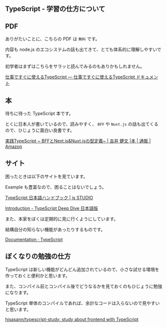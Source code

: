 ## TypeScript - 学習の仕方について

## PDF

ありがたいことに、こちらの PDF は `無料` です。

内容も node.js のエコシステムの話も出てきて、とても体系的に理解しやすいです。

初学者はまずはこちらをサラッと読んでみるのもありかもしれません。

[仕事ですぐに使えるTypeScript — 仕事ですぐに使えるTypeScript ドキュメント](https://future-architect.github.io/typescript-guide/)

## 本

待ちに待った TypeScript 本です。

とくに日本人が書いているので、読みやすく、 `BFF` や `Nuxt.js` の話も出てくるので、ひじょうに面白い良書です。

[実践TypeScript ~ BFFとNext.js&Nuxt.jsの型定義~ | 吉井 健文 |本 | 通販 | Amazon](https://www.amazon.co.jp/exec/obidos/ASIN/483996937X/)

## サイト

困ったときは以下のサイトを見ています。

Example も豊富なので、困ることはないでしょう。

[TypeScript 日本語ハンドブック | js STUDIO](http://js.studio-kingdom.com/typescript/)

[Introduction - TypeScript Deep Dive 日本語版](https://typescript-jp.gitbook.io/deep-dive/)

また、本家をぼくは定期的に見に行くようにしています。

結構自分の知らない機能があったりするものです。

[Documentation · TypeScript](https://www.typescriptlang.org/docs/home.html)

## ぼくなりの勉強の仕方

TypeScript は新しい機能がどんどん追加されているので、小さな試せる環境を作っておくと便利かと思います。

また、コンパイル前とコンパイル後でどうなるかを見ておくのもひじょうに勉強になります。

TypeScript 単体のコンパイルであれば、余計なコードは入らないので見やすいと思います。

[hisasann/typescript-study: study about frontend with TypeScript](https://github.com/hisasann/typescript-study)
